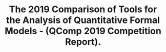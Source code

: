 ---
id: "conf_tacas_HahnHHKKKPQRS19"
title: "The 2019 Comparison of Tools for the Analysis of Quantitative Formal Models - (QComp 2019 Competition Report)."
authors: ["Ernst Moritz Hahn", "Arnd Hartmanns", "Christian Hensel", "Michaela Klauck", "Joachim Klein", "Jan Kretínský", "David Parker", "Tim Quatmann", "Enno Ruijters", "Marcel Steinmetz"]
year: "2019"
url: "https://doi.org/10.1007/978-3-030-17502-3_5"
doi: "10.1007/978-3-030-17502-3_5"
booktitle: "Tools and Algorithms for the Construction and Analysis of Systems - 25 Years of TACAS: TOOLympics, TACAS 2019"
pages: "69-92"
type: "conference"
bibType: "inproceedings"
---